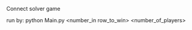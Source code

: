 Connect solver game

run by:
python Main.py <cols> <rows> <number_in row_to_win> <number_of_players>
